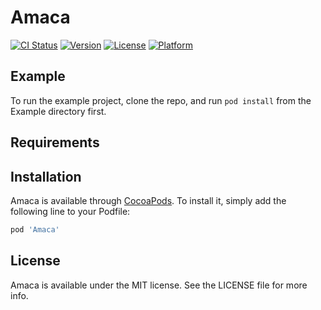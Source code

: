 # Amaca

[![CI Status](http://img.shields.io/travis/3zcurdia/Amaca.svg?style=flat)](https://travis-ci.org/3zcurdia/amaca)
[![Version](https://img.shields.io/cocoapods/v/Amaca.svg?style=flat)](http://cocoapods.org/pods/amaca)
[![License](https://img.shields.io/cocoapods/l/Amaca.svg?style=flat)](http://cocoapods.org/pods/amaca)
[![Platform](https://img.shields.io/cocoapods/p/Amaca.svg?style=flat)](http://cocoapods.org/pods/amaca)

## Example

To run the example project, clone the repo, and run `pod install` from the Example directory first.

## Requirements

## Installation

Amaca is available through [CocoaPods](http://cocoapods.org). To install
it, simply add the following line to your Podfile:

```ruby
pod 'Amaca'
```

## License

Amaca is available under the MIT license. See the LICENSE file for more info.
